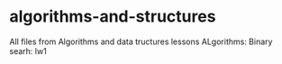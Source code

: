 # algorithms-and-structures
All files from Algorithms and data tructures lessons
ALgorithms: 
  Binary searh: lw1
